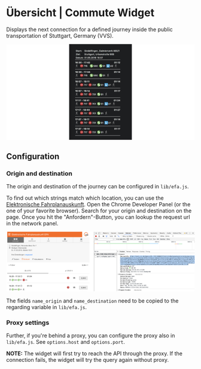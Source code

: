 # Übersicht | Commute Widget

Displays the next connection for a defined journey inside the public transportation of Stuttgart, Germany (VVS).

![Screenshot](lib/screenshot.png)


## Configuration

### Origin and destination
The origin and destination of the journey can be configured in `lib/efa.js`.

To find out which strings match which location, you can use the [Elektronische Fahrplanauskunft](https://www3.vvs.de/). Open the Chrome Developer Panel (or the one of your favorite browser). Search for your origin and destination on the page. Once you hit the "Anfordern"-Button, you can lookup the request url in the network panel.

![Configuration](lib/configuration.png)

The fields `name_origin` and `name_destination` need to be copied to the regarding variable in `lib/efa.js`.

### Proxy settings

Further, if you're behind a proxy, you can configure the proxy also in `lib/efa.js`. See `options.host` and `options.port`.

**NOTE:** The widget will first try to reach the API through the proxy. If the connection fails, the widget will try the query again without proxy.


